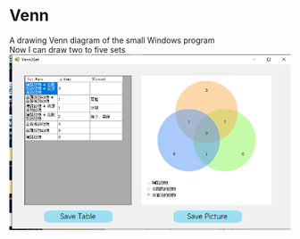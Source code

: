 # Venn
A drawing Venn diagram of the small Windows program  
Now I can draw two to five sets  
![Venn_example](Venn_example.png "optional title")
